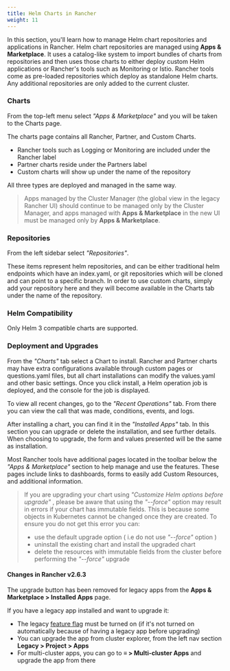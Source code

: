 ```yaml
---
title: Helm Charts in Rancher
weight: 11
---
```


In this section, you'll learn how to manage Helm chart repositories and applications in Rancher. Helm chart repositories are managed using **Apps & Marketplace**. It uses a catalog-like system to import bundles of charts from repositories and then uses those charts to either deploy custom Helm applications or Rancher's tools such as Monitoring or Istio. Rancher tools come as pre-loaded repositories which deploy as standalone Helm charts. Any additional repositories are only added to the current cluster.

### Charts

From the top-left menu select _"Apps & Marketplace"_ and you will be taken to the Charts page.

The charts page contains all Rancher, Partner, and Custom Charts.

* Rancher tools such as Logging or Monitoring are included under the Rancher label
* Partner charts reside under the Partners label
* Custom charts will show up under the name of the repository

All three types are deployed and managed in the same way.

> Apps managed by the Cluster Manager (the global view in the legacy Rancher UI) should continue to be managed only by the Cluster Manager, and apps managed with <b>Apps & Marketplace</b> in the new UI must be managed only by <b>Apps & Marketplace</b>.

### Repositories

From the left sidebar select _"Repositories"_.

These items represent helm repositories, and can be either traditional helm endpoints which have an index.yaml, or git repositories which will be cloned and can point to a specific branch. In order to use custom charts, simply add your repository here and they will become available in the Charts tab under the name of the repository.


### Helm Compatibility

Only Helm 3 compatible charts are supported.


### Deployment and Upgrades

From the _"Charts"_ tab select a Chart to install. Rancher and Partner charts may have extra configurations available through custom pages or questions.yaml files, but all chart installations can modify the values.yaml and other basic settings. Once you click install, a Helm operation job is deployed, and the console for the job is displayed.

To view all recent changes, go to the _"Recent Operations"_ tab. From there you can view the call that was made, conditions, events, and logs.

After installing a chart, you can find it in the _"Installed Apps"_ tab. In this section you can upgrade or delete the installation, and see further details. When choosing to upgrade, the form and values presented will be the same as installation.

Most Rancher tools have additional pages located in the toolbar below the _"Apps & Marketplace"_ section to help manage and use the features. These pages include links to dashboards, forms to easily add Custom Resources, and additional information.

> If you are upgrading your chart using _"Customize Helm options before upgrade"_ , please be aware that using the _"--force"_ option may result in errors if your chart has immutable fields. This is because some objects in Kubernetes cannot be changed once they are created. To ensure you do not get this error you can:
> 
>  * use the default upgrade option ( i.e do not use _"--force"_ option )
>  * uninstall the existing chart and install the upgraded chart
>  * delete the resources with immutable fields from the cluster before performing the _"--force"_ upgrade

#### Changes in Rancher v2.6.3

The upgrade button has been removed for legacy apps from the **Apps & Marketplace > Installed Apps** page.

If you have a legacy app installed and want to upgrade it:

- The legacy [feature flag]({{<baseurl>}}/rancher/v2.6/en/installation/resources/feature-flags/) must be turned on (if it's not turned on automatically because of having a legacy app before upgrading)
- You can upgrade the app from cluster explorer, from the left nav section **Legacy > Project > Apps**
- For multi-cluster apps, you can go to **≡ > Multi-cluster Apps** and upgrade the app from there